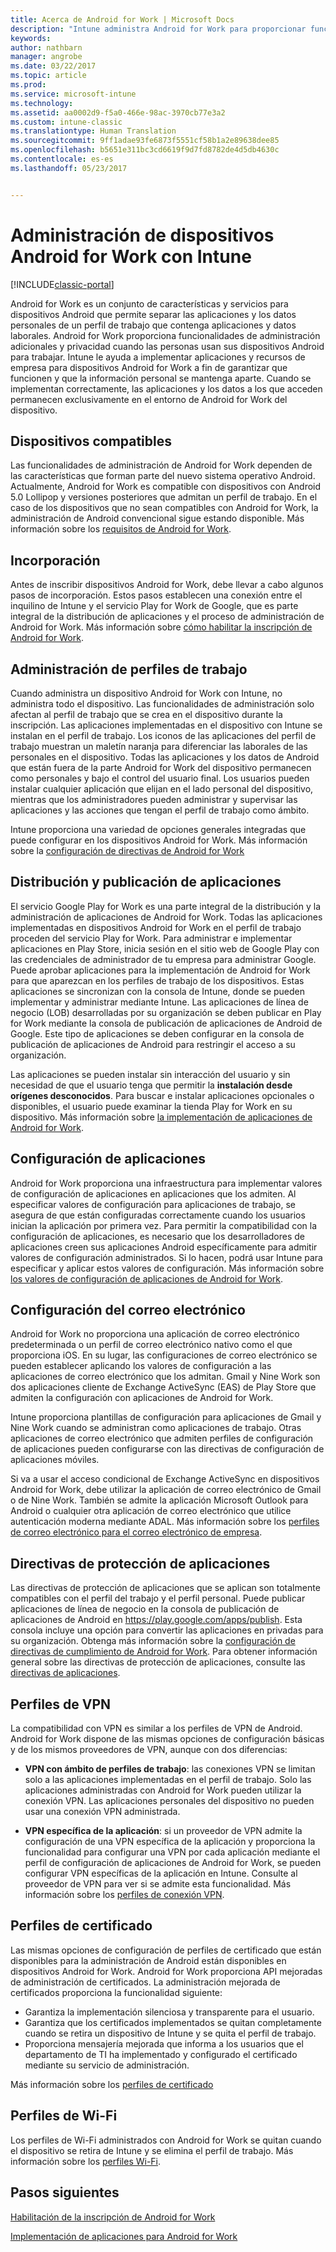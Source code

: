 ```yaml
---
title: Acerca de Android for Work | Microsoft Docs
description: "Intune administra Android for Work para proporcionar funcionalidades de administración adicionales y privacidad cuando las personas usan sus dispositivos Android para trabajar."
keywords: 
author: nathbarn
manager: angrobe
ms.date: 03/22/2017
ms.topic: article
ms.prod: 
ms.service: microsoft-intune
ms.technology: 
ms.assetid: aa0002d9-f5a0-466e-98ac-3970cb77e3a2
ms.custom: intune-classic
ms.translationtype: Human Translation
ms.sourcegitcommit: 9ff1adae93fe6873f5551cf58b1a2e89638dee85
ms.openlocfilehash: b5651e311bc3cd6619f9d7fd8782de4d5db4630c
ms.contentlocale: es-es
ms.lasthandoff: 05/23/2017


---
```


# <a name="manage-android-for-work-devices-with-intune"></a>Administración de dispositivos Android for Work con Intune

[!INCLUDE[classic-portal](../includes/classic-portal.md)]

Android for Work es un conjunto de características y servicios para dispositivos Android que permite separar las aplicaciones y los datos personales de un perfil de trabajo que contenga aplicaciones y datos laborales. Android for Work proporciona funcionalidades de administración adicionales y privacidad cuando las personas usan sus dispositivos Android para trabajar. Intune le ayuda a implementar aplicaciones y recursos de empresa para dispositivos Android for Work a fin de garantizar que funcionen y que la información personal se mantenga aparte. Cuando se implementan correctamente, las aplicaciones y los datos a los que acceden permanecen exclusivamente en el entorno de Android for Work del dispositivo.

## <a name="supported-devices"></a>Dispositivos compatibles

Las funcionalidades de administración de Android for Work dependen de las características que forman parte del nuevo sistema operativo Android. Actualmente, Android for Work es compatible con dispositivos con Android 5.0 Lollipop y versiones posteriores que admitan un perfil de trabajo. En el caso de los dispositivos que no sean compatibles con Android for Work, la administración de Android convencional sigue estando disponible. Más información sobre los [requisitos de Android for Work](https://support.google.com/work/android/answer/6174145?hl=en&ref_topic=6151012).

## <a name="onboarding"></a>Incorporación

Antes de inscribir dispositivos Android for Work, debe llevar a cabo algunos pasos de incorporación. Estos pasos establecen una conexión entre el inquilino de Intune y el servicio Play for Work de Google, que es parte integral de la distribución de aplicaciones y el proceso de administración de Android for Work. Más información sobre [cómo habilitar la inscripción de Android for Work](/intune-classic/deploy-use/set-up-android-for-work).

## <a name="work-profile-management"></a>Administración de perfiles de trabajo

Cuando administra un dispositivo Android for Work con Intune, no administra todo el dispositivo. Las funcionalidades de administración solo afectan al perfil de trabajo que se crea en el dispositivo durante la inscripción. Las aplicaciones implementadas en el dispositivo con Intune se instalan en el perfil de trabajo. Los iconos de las aplicaciones del perfil de trabajo muestran un maletín naranja para diferenciar las laborales de las personales en el dispositivo. Todas las aplicaciones y los datos de Android que están fuera de la parte Android for Work del dispositivo permanecen como personales y bajo el control del usuario final. Los usuarios pueden instalar cualquier aplicación que elijan en el lado personal del dispositivo, mientras que los administradores pueden administrar y supervisar las aplicaciones y las acciones que tengan el perfil de trabajo como ámbito.

Intune proporciona una variedad de opciones generales integradas que puede configurar en los dispositivos Android for Work. Más información sobre la [configuración de directivas de Android for Work](android-for-work-policy-settings-in-microsoft-intune.md)

## <a name="app-publishing-and-distribution"></a>Distribución y publicación de aplicaciones

El servicio Google Play for Work es una parte integral de la distribución y la administración de aplicaciones de Android for Work. Todas las aplicaciones implementadas en dispositivos Android for Work en el perfil de trabajo proceden del servicio Play for Work. Para administrar e implementar aplicaciones en Play Store, inicia sesión en el sitio web de Google Play con las credenciales de administrador de tu empresa para administrar Google. Puede aprobar aplicaciones para la implementación de Android for Work para que aparezcan en los perfiles de trabajo de los dispositivos. Estas aplicaciones se sincronizan con la consola de Intune, donde se pueden implementar y administrar mediante Intune. Las aplicaciones de línea de negocio (LOB) desarrolladas por su organización se deben publicar en Play for Work mediante la consola de publicación de aplicaciones de Android de Google. Este tipo de aplicaciones se deben configurar en la consola de publicación de aplicaciones de Android para restringir el acceso a su organización.

Las aplicaciones se pueden instalar sin interacción del usuario y sin necesidad de que el usuario tenga que permitir la **instalación desde orígenes desconocidos**. Para buscar e instalar aplicaciones opcionales o disponibles, el usuario puede examinar la tienda Play for Work en su dispositivo. Más información sobre [la implementación de aplicaciones de Android for Work](/intune-classic/deploy-use/android-for-work-apps).

## <a name="app-configuration"></a>Configuración de aplicaciones

Android for Work proporciona una infraestructura para implementar valores de configuración de aplicaciones en aplicaciones que los admiten. Al especificar valores de configuración para aplicaciones de trabajo, se asegura de que están configuradas correctamente cuando los usuarios inician la aplicación por primera vez. Para permitir la compatibilidad con la configuración de aplicaciones, es necesario que los desarrolladores de aplicaciones creen sus aplicaciones Android específicamente para admitir valores de configuración administrados. Si lo hacen, podrá usar Intune para especificar y aplicar estos valores de configuración. Más información sobre [los valores de configuración de aplicaciones de Android for Work](afw-app-configuration-policy.md).

## <a name="email-configuration"></a>Configuración del correo electrónico

Android for Work no proporciona una aplicación de correo electrónico predeterminada o un perfil de correo electrónico nativo como el que proporciona iOS. En su lugar, las configuraciones de correo electrónico se pueden establecer aplicando los valores de configuración a las aplicaciones de correo electrónico que los admitan. Gmail y Nine Work son dos aplicaciones cliente de Exchange ActiveSync (EAS) de Play Store que admiten la configuración con aplicaciones de Android for Work.

Intune proporciona plantillas de configuración para aplicaciones de Gmail y Nine Work cuando se administran como aplicaciones de trabajo. Otras aplicaciones de correo electrónico que admiten perfiles de configuración de aplicaciones pueden configurarse con las directivas de configuración de aplicaciones móviles.

Si va a usar el acceso condicional de Exchange ActiveSync en dispositivos Android for Work, debe utilizar la aplicación de correo electrónico de Gmail o de Nine Work. También se admite la aplicación Microsoft Outlook para Android o cualquier otra aplicación de correo electrónico que utilice autenticación moderna mediante ADAL. Más información sobre los [perfiles de correo electrónico para el correo electrónico de empresa](configure-access-to-corporate-email-using-email-profiles-with-microsoft-intune.md).

## <a name="app-protection-policies"></a>Directivas de protección de aplicaciones

Las directivas de protección de aplicaciones que se aplican son totalmente compatibles con el perfil del trabajo y el perfil personal. Puede publicar aplicaciones de línea de negocio en la consola de publicación de aplicaciones de Android en https://play.google.com/apps/publish. Esta consola incluye una opción para convertir las aplicaciones en privadas para su organización. Obtenga más información sobre la [configuración de directivas de cumplimiento de Android for Work](afw-compliance-policy-settings-in-microsoft-intune.md). Para obtener información general sobre las directivas de protección de aplicaciones, consulte las [directivas de aplicaciones](protect-app-data-using-mobile-app-management-policies-with-microsoft-intune.md).

## <a name="vpn-profiles"></a>Perfiles de VPN

La compatibilidad con VPN es similar a los perfiles de VPN de Android. Android for Work dispone de las mismas opciones de configuración básicas y de los mismos proveedores de VPN, aunque con dos diferencias:

-  **VPN con ámbito de perfiles de trabajo**: las conexiones VPN se limitan solo a las aplicaciones implementadas en el perfil de trabajo. Solo las aplicaciones administradas con Android for Work pueden utilizar la conexión VPN. Las aplicaciones personales del dispositivo no pueden usar una conexión VPN administrada.

-  **VPN específica de la aplicación**: si un proveedor de VPN admite la configuración de una VPN específica de la aplicación y proporciona la funcionalidad para configurar una VPN por cada aplicación mediante el perfil de configuración de aplicaciones de Android for Work, se pueden configurar VPN específicas de la aplicación en Intune. Consulte al proveedor de VPN para ver si se admite esta funcionalidad. Más información sobre los [perfiles de conexión VPN](vpn-connections-in-microsoft-intune.md).

## <a name="certificate-profiles"></a>Perfiles de certificado

Las mismas opciones de configuración de perfiles de certificado que están disponibles para la administración de Android están disponibles en dispositivos Android for Work. Android for Work proporciona API mejoradas de administración de certificados. La administración mejorada de certificados proporciona la funcionalidad siguiente:

- Garantiza la implementación silenciosa y transparente para el usuario.
-  Garantiza que los certificados implementados se quitan completamente cuando se retira un dispositivo de Intune y se quita el perfil de trabajo.
-  Proporciona mensajería mejorada que informa a los usuarios que el departamento de TI ha implementado y configurado el certificado mediante su servicio de administración.

Más información sobre los [perfiles de certificado](secure-resource-access-with-certificate-profiles.md)

## <a name="wi-fi-profiles"></a>Perfiles de Wi-Fi

Los perfiles de Wi-Fi administrados con Android for Work se quitan cuando el dispositivo se retira de Intune y se elimina el perfil de trabajo. Más información sobre los [perfiles Wi-Fi](wi-fi-connections-in-microsoft-intune.md).

## <a name="next-steps"></a>Pasos siguientes
[Habilitación de la inscripción de Android for Work](/intune-classic/deploy-use/set-up-android-for-work)

[Implementación de aplicaciones para Android for Work](/intune-classic/deploy-use/android-for-work-apps)

